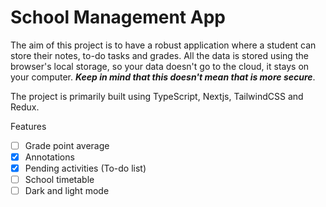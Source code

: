 # School Management App

The aim of this project is to have a robust application where a student can store their notes, to-do tasks and grades. All the data is stored using the browser's local storage, so your data doesn't go to the cloud, it stays on your computer. ***Keep in mind that this doesn't mean that is more secure***.

The project is primarily built using TypeScript, Nextjs, TailwindCSS and Redux.

Features
- [ ] Grade point average
- [x] Annotations
- [x] Pending activities (To-do list)
- [ ] School timetable
- [ ] Dark and light mode
